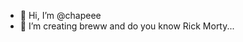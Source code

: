 - 👋 Hi, I’m @chapeee
- 👀 I’m creating breww and do you know Rick Morty...

<!---
chapeee/chapeee is a ✨ special ✨ repository because its `README.md` (this file) appears on your GitHub profile.
You can click the Preview link to take a look at your changes.
--->
